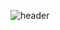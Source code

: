 ![header](https://capsule-render.vercel.app/api?type=soft&color=light_gray&height=300&section=header&text=Hello!!%20-nl-my%20name%20is%20hamin)
